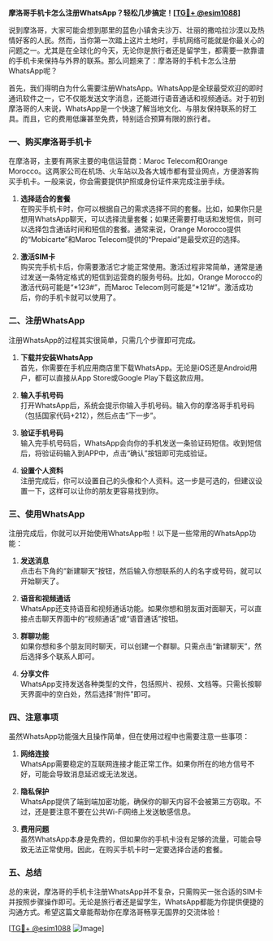 **摩洛哥手机卡怎么注册WhatsApp？轻松几步搞定！[[TG💪+ @esim1088](https://t.me/s/esim1088)]**

说到摩洛哥，大家可能会想到那里的蓝色小镇舍夫沙万、壮丽的撒哈拉沙漠以及热情好客的人民。然而，当你第一次踏上这片土地时，手机网络可能就是你最关心的问题之一。尤其是在全球化的今天，无论你是旅行者还是留学生，都需要一款靠谱的手机卡来保持与外界的联系。那么问题来了：摩洛哥的手机卡怎么注册WhatsApp呢？

首先，我们得明白为什么需要注册WhatsApp。WhatsApp是全球最受欢迎的即时通讯软件之一，它不仅能发送文字消息，还能进行语音通话和视频通话。对于初到摩洛哥的人来说，WhatsApp是一个快速了解当地文化、与朋友保持联系的好工具。而且，它的费用低廉甚至免费，特别适合预算有限的旅行者。

### **一、购买摩洛哥手机卡**

在摩洛哥，主要有两家主要的电信运营商：Maroc Telecom和Orange Morocco。这两家公司在机场、火车站以及各大城市都有营业网点，方便游客购买手机卡。一般来说，你会需要提供护照或身份证件来完成注册手续。

1. **选择适合的套餐**  
   在购买手机卡时，你可以根据自己的需求选择不同的套餐。比如，如果你只是想用WhatsApp聊天，可以选择流量套餐；如果还需要打电话和发短信，则可以选择包含通话时间和短信的套餐。通常来说，Orange Morocco提供的“Mobicarte”和Maroc Telecom提供的“Prepaid”是最受欢迎的选择。

2. **激活SIM卡**  
   购买完手机卡后，你需要激活它才能正常使用。激活过程非常简单，通常是通过发送一条特定格式的短信到运营商的服务号码。比如，Orange Morocco的激活代码可能是“*123#”，而Maroc Telecom则可能是“*121#”。激活成功后，你的手机卡就可以使用了。

### **二、注册WhatsApp**

注册WhatsApp的过程其实很简单，只需几个步骤即可完成。

1. **下载并安装WhatsApp**  
   首先，你需要在手机应用商店里下载WhatsApp。无论是iOS还是Android用户，都可以直接从App Store或Google Play下载这款应用。

2. **输入手机号码**  
   打开WhatsApp后，系统会提示你输入手机号码。输入你的摩洛哥手机号码（包括国家代码+212），然后点击“下一步”。

3. **验证手机号码**  
   输入完手机号码后，WhatsApp会向你的手机发送一条验证码短信。收到短信后，将验证码输入到APP中，点击“确认”按钮即可完成验证。

4. **设置个人资料**  
   注册完成后，你可以设置自己的头像和个人资料。这一步是可选的，但建议设置一下，这样可以让你的朋友更容易找到你。

### **三、使用WhatsApp**

注册完成后，你就可以开始使用WhatsApp啦！以下是一些常用的WhatsApp功能：

1. **发送消息**  
   点击右下角的“新建聊天”按钮，然后输入你想联系的人的名字或号码，就可以开始聊天了。

2. **语音和视频通话**  
   WhatsApp还支持语音和视频通话功能。如果你想和朋友面对面聊天，可以直接点击聊天界面中的“视频通话”或“语音通话”按钮。

3. **群聊功能**  
   如果你想和多个朋友同时聊天，可以创建一个群聊。只需点击“新建聊天”，然后选择多个联系人即可。

4. **分享文件**  
   WhatsApp支持发送各种类型的文件，包括照片、视频、文档等。只需长按聊天界面中的空白处，然后选择“附件”即可。

### **四、注意事项**

虽然WhatsApp功能强大且操作简单，但在使用过程中也需要注意一些事项：

1. **网络连接**  
   WhatsApp需要稳定的互联网连接才能正常工作。如果你所在的地方信号不好，可能会导致消息延迟或无法发送。

2. **隐私保护**  
   WhatsApp提供了端到端加密功能，确保你的聊天内容不会被第三方窃取。不过，还是要注意不要在公共Wi-Fi网络上发送敏感信息。

3. **费用问题**  
   虽然WhatsApp本身是免费的，但如果你的手机卡没有足够的流量，可能会导致无法正常使用。因此，在购买手机卡时一定要选择合适的套餐。

### **五、总结**

总的来说，摩洛哥的手机卡注册WhatsApp并不复杂，只需购买一张合适的SIM卡并按照步骤操作即可。无论是旅行者还是留学生，WhatsApp都能为你提供便捷的沟通方式。希望这篇文章能帮助你在摩洛哥畅享无国界的交流体验！

[[TG💪+ @esim1088](https://t.me/s/esim1088) ![Image](https://i.postimg.cc/4NQfJmqS/Snipaste-2025-05-13-00-14-12.png)]